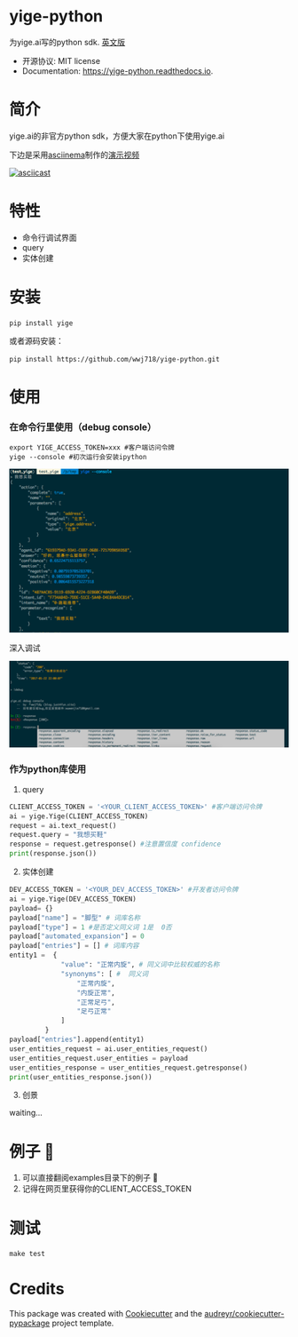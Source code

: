 # yige-python

为yige.ai写的python sdk.  [英文版](https://github.com/wwj718/yige-python/blob/master/README.rst)

*  开源协议: MIT license
*  Documentation: https://yige-python.readthedocs.io.

# 简介
yige.ai的非官方python sdk，方便大家在python下使用yige.ai

下边是采用[asciinema](https://github.com/asciinema/asciinema)制作的[演示视频](https://asciinema.org/a/7alk907q48i8evcgqdc09s9xu)

[![asciicast](https://asciinema.org/a/7alk907q48i8evcgqdc09s9xu.png)](https://asciinema.org/a/7alk907q48i8evcgqdc09s9xu)

# 特性
*  命令行调试界面
*  query
*  实体创建

# 安装
`pip install yige`

或者源码安装：

`pip install https://github.com/wwj718/yige-python.git`


# 使用

### 在命令行里使用（debug console）
```
export YIGE_ACCESS_TOKEN=xxx #客户端访问令牌
yige --console #初次运行会安装ipython
```


![](img/yige1.png)

深入调试

![](img/yige2.png)

### 作为python库使用

1. query

```python
CLIENT_ACCESS_TOKEN = '<YOUR_CLIENT_ACCESS_TOKEN>' #客户端访问令牌
ai = yige.Yige(CLIENT_ACCESS_TOKEN)
request = ai.text_request()
request.query = "我想买鞋"
response = request.getresponse() #注意置信度 confidence
print(response.json())
```

2.  实体创建

```python
DEV_ACCESS_TOKEN = '<YOUR_DEV_ACCESS_TOKEN>' #开发者访问令牌
ai = yige.Yige(DEV_ACCESS_TOKEN)
payload= {}
payload["name"] = "脚型" # 词库名称
payload["type"] = 1 #是否定义同义词 1是  0否
payload["automated_expansion"] = 0
payload["entries"] = [] # 词库内容
entity1 =  {
             "value": "正常内旋", # 同义词中比较权威的名称
             "synonyms": [ #  同义词
                 "正常内旋",
                 "内旋正常",
                 "正常足弓",
                 "足弓正常"
             ]
         }
payload["entries"].append(entity1)
user_entities_request = ai.user_entities_request()
user_entities_request.user_entities = payload
user_entities_response = user_entities_request.getresponse()
print(user_entities_response.json())
```

3. 创景

waiting...

# 例子 🌰

1. 可以直接翻阅examples目录下的例子 🌰
2. 记得在网页里获得你的CLIENT_ACCESS_TOKEN


# 测试
`make test`

# Credits
This package was created with [Cookiecutter](https://github.com/audreyr/cookiecutter) and the [audreyr/cookiecutter-pypackage](https://github.com/audreyr/cookiecutter-pypackage) project template.
